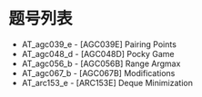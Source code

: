 # 题号列表

- AT_agc039_e - [AGC039E] Pairing Points
- AT_agc048_d - [AGC048D] Pocky Game
- AT_agc056_b - [AGC056B] Range Argmax
- AT_agc067_b - [AGC067B] Modifications
- AT_arc153_e - [ARC153E] Deque Minimization
